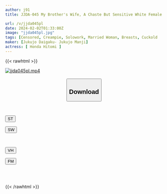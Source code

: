 ```yaml
---
author: j91
title: JJDA-045 My Brother's Wife, A Chaste But Sensitive White Female Body Hitomi Honda

url: /v/jjda045pl
date: 2024-02-02T01:33:00Z
image: "jjda045pl.jpg"
tags: [Censored, Creampie, Solowork, Married Woman, Breasts, Cuckold	]
maker: [Jukujo Daigaku- Jukujo Manji]
actress: [ Honda Hitomi ]
---
```



{{< rawhtml >}}

<div class="video" data-videoid="PjmawdaWg2F0vQ3">
    <a href="javascript:;">
        <img src="/v/jjda045pl/jjda045pl.jpg" width="WIDTH" height="HEIGHT" alt="jjda045pl.mp4" loading="lazy">
    </a>
</div>

<script type="text/javascript" src="https://j91.asia/asset/on-demand-st.js"></script>

<br>
  <link rel="stylesheet" href="https://j91.asia/asset/bs5.css">
  
  <center>
  <button class="btn btn-primary" type="button" data-bs-toggle="collapse" data-bs-target=".multi-collapse" aria-expanded="false" aria-controls="multiCollapseExample1 multiCollapseExample2"><h2>Download</h2></button></center>
</p>
<div class="row">
  <div class="col">
    <div class="collapse multi-collapse" id="multiCollapseExample1">
      <div class="card card-body">
	      	      <br>
<div class="buttons">  
<p><a href="https://streamtape.to/v/PjmawdaWg2F0vQ3" target="_blank"><button class="btn-hover color-3"><i class="fa fa-download"></i> ST</button></a></p>
<p><a href="https://flaswish.com/8taogqgaa4xf" target="_blank"><button class="btn-hover color-2"><i class="fa fa-download"></i> SW</button></a></p></div>
    </div>
  </div>
</div>
  <div class="col">
    <div class="collapse multi-collapse" id="multiCollapseExample2">
      <div class="card card-body">
	      <br>
<div class="buttons">
<p><a href="javascript:;" target="_blank"><button class="btn-hover color-9"><i class="fa fa-download"></i> VH</button></a></p>
<p><a href="javascript:;" target="_blank"><button class="btn-hover color-8"><i class="fa fa-download"></i> FM</button></a></p></div>
<br><br>
      </div>
    </div>
  </div>
</div>

{{< /rawhtml >}}